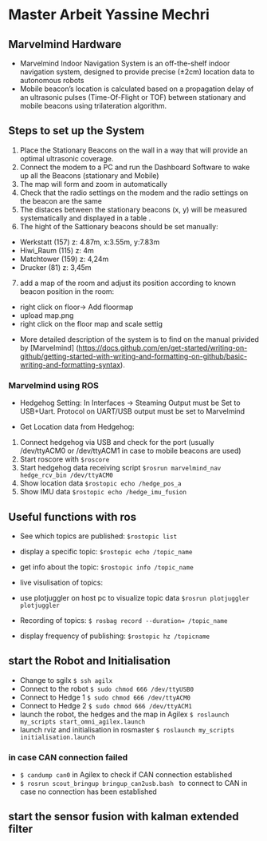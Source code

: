 # Master Arbeit Yassine Mechri

## Marvelmind Hardware 
* Marvelmind Indoor Navigation System is an off-the-shelf indoor navigation system, designed to provide precise (±2cm) location data to autonomous robots
* Mobile beacon’s location is calculated based on a propagation delay of an ultrasonic pulses (Time-Of-Flight or TOF) between stationary and mobile beacons using trilateration algorithm. 

## Steps to set up the System

1. Place the Stationary Beacons on the wall in a way that will provide an optimal ultrasonic coverage. 
2. Connect the modem to a PC and run the Dashboard Software to wake up all the Beacons (stationary and Mobile)
3. The map will form and zoom in automatically  
4. Check that the radio settings on the modem and the radio settings on the beacon are the same
5. The distaces between the stationary beacons (x, y) will be measured systematically and displayed in a table .
6. The hight of the Sattionary beacons should be set manually:

 - Werkstatt (157) z: 4.87m, x:3.55m, y:7.83m
 - Hiwi_Raum (115) z: 4m
 - Matchtower (159) z: 4,24m
 - Drucker (81) z: 3,45m 


 7. add a map of the room and adjust its position according to known beacon position in the room: 

  - right click on floor-> Add floormap
  - upload map.png
  - right click on the floor map and scale settig  

* More detailed description of the system is to find on the manual privided by [Marvelmind] (https://docs.github.com/en/get-started/writing-on-github/getting-started-with-writing-and-formatting-on-github/basic-writing-and-formatting-syntax).


### Marvelmind using ROS

* Hedgehog Setting: In Interfaces -> Steaming Output must be Set to USB+Uart. Protocol on UART/USB output must be set to Marvelmind

* Get Location data from Hedgehog:
1. Connect hedgehog via USB and check for the port (usually /dev/ttyACM0 or /dev/ttyACM1 in case to mobile beacons are used)
2. Start roscore with `$roscore`
3. Start hedgehog data receiving script `$rosrun marvelmind_nav hedge_rcv_bin /dev/ttyACM0`
4. Show location data `$rostopic echo /hedge_pos_a`
5. Show IMU data `$rostopic echo /hedge_imu_fusion`

## Useful functions with ros 

* See which topics are published: `$rostopic list`
* display a specific topic: `$rostopic echo /topic_name`
* get info about the topic: `$rostopic info /topic_name`

* live visulisation of topics:
- use plotjuggler on host pc to visualize topic data `$rosrun plotjuggler plotjuggler`

* Recording of topics: `$ rosbag record --duration= /topic_name`

* display frequency of publishing: `$rostopic hz /topicname`

 ## start the Robot and Initialisation 

 * Change to sgilx `$ ssh agilx`
 * Connect to the robot `$ sudo chmod 666 /dev/ttyUSB0`
 * Connect to Hedge 1 `$ sudo chmod 666 /dev/ttyACM0`
 * Connect to Hedge 2 `$ sudo chmod 666 /dev/ttyACM1`
 * launch the robot, the hedges and the map in Agilex `$ roslaunch my_scripts start_omni_agilex.launch`
 * launch rviz and initialisation in rosmaster `$ roslaunch my_scripts initialisation.launch  `

 ### in case CAN connection failed 

 * `$ candump can0` in Agilex to check if CAN connection established
 * `$ rosrun scout_bringup bringup_can2usb.bash ` to connect to CAN in case no connection has been established
  
 ## start the sensor fusion with kalman extended filter